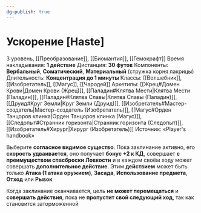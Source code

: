 ```yaml
---
dg-publish: true
---
```

# Ускорение [Haste]
3 уровень, [[Преобразование]], [[Биомантия]], [[Гемокрафт]]
Время накладывания: **1 действие**
Дистанция: **30 футов**
Компоненты: **Вербальный**, **Соматический**, **Материальный** (стружка корня лакрицы)
Длительность: **Концентрация до 1 минуты**
Классы: [[Волшебник]], [[Изобретатель]], [[Магус]], [[Чародей]]
Архетипы: [[Жрец#Домен Крови|Домен Крови (Жрец)]], [[Паладин#Клятва Мести|Клятва Мести (Паладин)]], [[Паладин#Клятва Славы|Клятва Славы (Паладин)]], [[Друид#Круг Земли|Круг Земли (Друид)]], [[Изобретатель#Мастер-создатель|Мастер-создатель (Изобретатель)]], [[Магус#Орден Танцоров клинка|Орден Танцоров клинка (Магус)]], [[Следопыт#Странник горизонта|Странник горизонта (Следопыт)]], [[Изобретатель#Хирург|Хирург (Изобретатель)]]
Источник: «Player's handbook»

Выберите **согласное видимое существо**. Пока заклинание активно, его **скорость удваивается**, оно получает **бонус +2 к КД**, совершает **с преимуществом спасброски Ловкости** и в каждом своём ходу может совершать **дополнительное действие**. Этим **действием** может быть только **Атака (1 атака оружием)**, **Засада**, **Использование предмета**, **Отход** или **Рывок**

Когда заклинание оканчивается, цель **не может перемещаться** и **совершать действия**, пока не **пропустит свой следующий ход**, так как становится заторможенной